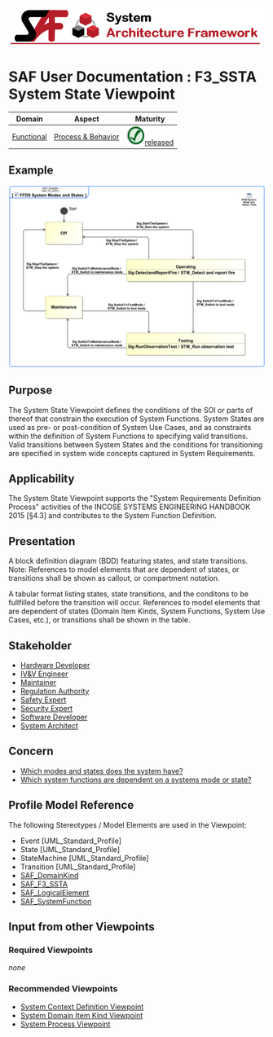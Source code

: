 ![System Architecture Framework](../diagrams/Banner_SAF.png)
# SAF User Documentation : **F3_SSTA** System State Viewpoint
|**Domain**|**Aspect**|**Maturity**|
| --- | --- | --- |
|[Functional](../domains.md#Domain-Functional)|[Process & Behavior](../aspects.md#Aspect-Process-&-Behavior)|![Released](../diagrams/Symbol_confirmed.png )[released](../using-saf/maturity.md#released)|
## Example
![System-State-Viewpoint-primary-example.svg](../diagrams/vp-examples/System-State-Viewpoint-primary-example.svg)
## Purpose
The System State Viewpoint defines the conditions of the SOI or parts of thereof that constrain the execution of System Functions. System States are used as pre- or post-condition of System Use Cases, and as constraints within the definition of System Functions to specifying valid transitions. Valid transitions between System States and the conditions for transitioning are specified in system wide concepts captured in System Requirements.
## Applicability
The System State  Viewpoint supports the "System Requirements Definition Process" activities of the INCOSE SYSTEMS ENGINEERING HANDBOOK 2015 [§4.3] and contributes to the System Function Definition.
## Presentation
A block definition diagram (BDD) featuring states, and state transitions. 
Note: References to model elements that are dependent of states, or transitions shall be shown as callout, or compartment notation.

A tabular format listing states, state transitions, and the conditons to be fullfilled before the transition will occur. References to model elements that are dependent of states (Domain Item Kinds, System Functions, System Use Cases, etc.), or transitions shall be shown in the table.

## Stakeholder
* [Hardware Developer](../stakeholders.md#Hardware-Developer)
* [IV&V Engineer](../stakeholders.md#IV&V-Engineer)
* [Maintainer](../stakeholders.md#Maintainer)
* [Regulation Authority](../stakeholders.md#Regulation-Authority)
* [Safety Expert](../stakeholders.md#Safety-Expert)
* [Security Expert](../stakeholders.md#Security-Expert)
* [Software Developer](../stakeholders.md#Software-Developer)
* [System Architect](../stakeholders.md#System-Architect)
## Concern
* [Which modes and states does the system have?](../concerns.md#_2021x_2_8710274_1674576759199_155259_23602)
* [Which system functions are dependent on a systems mode or state?](../concerns.md#_2021x_2_8710274_1674576759086_661396_23504)
## Profile Model Reference
The following Stereotypes / Model Elements are used in the Viewpoint:
* Event [UML_Standard_Profile]
* State [UML_Standard_Profile]
* StateMachine [UML_Standard_Profile]
* Transition [UML_Standard_Profile]
* [SAF_DomainKind](../stereotypes.md#SAF_DomainKind)
* [SAF_F3_SSTA](../stereotypes.md#SAF_F3_SSTA)
* [SAF_LogicalElement](../stereotypes.md#SAF_LogicalElement)
* [SAF_SystemFunction](../stereotypes.md#SAF_SystemFunction)
## Input from other Viewpoints
### Required Viewpoints
*none*
### Recommended Viewpoints
* [System Context Definition Viewpoint](System-Context-Definition-Viewpoint.md)
* [System Domain Item Kind Viewpoint](System-Domain-Item-Kind-Viewpoint.md)
* [System Process Viewpoint](System-Process-Viewpoint.md)
